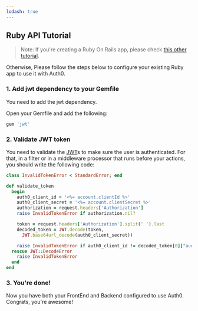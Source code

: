 ```yaml
---
lodash: true
---
```


## Ruby API Tutorial

> Note: If you're creating a Ruby On Rails app, please check [this other tutorial](/new/server-apis/rails). 

Otherwise, Please follow the steps below to configure your existing Ruby app to use it with Auth0.

### 1. Add jwt dependency to your Gemfile

You need to add the jwt dependency.

Open your Gemfile and add the following:

```bash
gem 'jwt'
```

### 2. Validate JWT token

You need to validate the [JWT](/jwt)s to make sure the user is authenticated. For that, in a filter or in a middleware processor that runs before your actions, you should write the following code:

```ruby
class InvalidTokenError < StandardError; end

def validate_token
  begin
    auth0_client_id = '<%= account.clientId %>'
    auth0_client_secret = '<%= account.clientSecret %>'
    authorization = request.headers['Authorization']
    raise InvalidTokenError if authorization.nil?

    token = request.headers['Authorization'].split(' ').last
    decoded_token = JWT.decode(token,
      JWT.base64url_decode(auth0_client_secret))

    raise InvalidTokenError if auth0_client_id != decoded_token[0]["aud"]
  rescue JWT::DecodeError
    raise InvalidTokenError
  end
end
```

### 3. You're done!

Now you have both your FrontEnd and Backend configured to use Auth0. Congrats, you're awesome!
